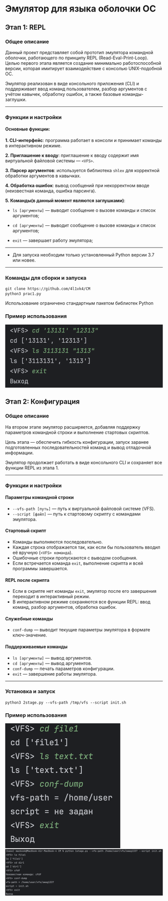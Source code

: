 # Эмулятор для языка оболочки ОС 
##  Этап 1: REPL

### Общее описание
Данный проект представляет собой прототип эмулятора командной оболочки, работающего по принципу REPL (Read-Eval-Print-Loop).  
Целью первого этапа является создание минимально работоспособной версии, которая имитирует взаимодействие с консолью UNIX-подобной ОС.  

Эмулятор реализован в виде консольного приложения (CLI) и поддерживает ввод команд пользователем, разбор аргументов с учётом кавычек, обработку ошибок, а также базовые команды-заглушки.

---

### Функции и настройки

#### **Основные функции:**
**1. CLI-интерфейс**: программа работает в консоли и принимает команды в интерактивном режиме.

**2. Приглашение к вводу**: приглашение к вводу содержит имя виртуальной файловой системы — `<VFS>`.

**3. Парсер аргументов**: используется библиотека `shlex` для корректной обработки аргументов в кавычках.

**4. Обработка ошибок**: вывод сообщений при некорректном вводе (неизвестная команда, ошибка парсинга).

**5. Команды(в данный момент являются заглушками)**:

- `ls [аргументы]` — выводит сообщение о вызове команды и список аргументов;

- `cd [аргументы]` — выводит сообщение о вызове команды и список аргументов;

- `exit` — завершает работу эмулятора;
---
- Для запуска необходим только установленный Python версии 3.7 или новее.

---

### Команды для сборки и запуска
```first
git clone https://github.com/4l1vk4/CM
python3 prac1.py
```
Использование ограничено стандартным пакетом библиотек Python

### Пример использования

![Снимок экрана 2025-09-15 в 13.49.04.png](screenshots/%D0%A1%D0%BD%D0%B8%D0%BC%D0%BE%D0%BA%20%D1%8D%D0%BA%D1%80%D0%B0%D0%BD%D0%B0%202025-09-15%20%D0%B2%2013.49.04.png)

## Этап 2: Конфигурация

### Общее описание
На втором этапе эмулятор расширяется, добавляя поддержку параметров командной строки и выполнение стартовых скриптов.  

Цель этапа — обеспечить гибкость конфигурации, запуск заранее подготовленных последовательностей команд и вывод отладочной информации.  

Эмулятор продолжает работать в виде консольного CLI и сохраняет все функции REPL из этапа 1.

---

### Функции и настройки

#### Параметры командной строки
- `--vfs-path [путь]` — путь к виртуальной файловой системе (VFS).  
- `--script [файл]` — путь к стартовому скрипту с командами эмулятора.  

#### Стартовый скрипт
- Команды выполняются последовательно.  
- Каждая строка отображается так, как если бы пользователь вводил её вручную (`<VFS> команда`).  
- Ошибочные строки пропускаются с выводом сообщения.  
- Если встречается команда `exit`, выполнение скрипта и всей программы завершается.  

#### REPL после скрипта
- Если в скрипте нет команды `exit`, эмулятор после его завершения переходит в интерактивный режим.  
- В интерактивном режиме сохраняются все функции REPL: ввод команд, разбор аргументов, обработка ошибок.  

#### Служебные команды
- `conf-dump` — выводит текущие параметры эмулятора в формате ключ-значение.  

#### Поддерживаемые команды
- `ls [аргументы]` — вывод аргументов.  
- `cd [аргументы]` — вывод аргументов.  
- `conf-dump` — печать параметров конфигурации.  
- `exit` — завершение работы эмулятора.  

---

### Установка и запуск
```sec
python3 2stage.py --vfs-path /tmp/vfs --script init.sh
```
### Пример использования
![Снимок экрана 2025-09-29 в 12.50.11.png](screenshots/%D0%A1%D0%BD%D0%B8%D0%BC%D0%BE%D0%BA%20%D1%8D%D0%BA%D1%80%D0%B0%D0%BD%D0%B0%202025-09-29%20%D0%B2%2012.50.11.png)
![Снимок экрана 2025-09-29 в 12.53.26.png](screenshots/%D0%A1%D0%BD%D0%B8%D0%BC%D0%BE%D0%BA%20%D1%8D%D0%BA%D1%80%D0%B0%D0%BD%D0%B0%202025-09-29%20%D0%B2%2012.53.26.png)